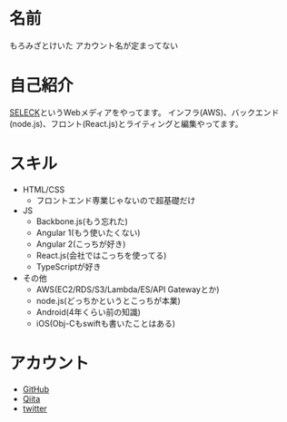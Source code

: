 # 名前
もろみざとけいた
アカウント名が定まってない

# 自己紹介
[SELECK](https://seleck.cc/)というWebメディアをやってます。
インフラ(AWS)、バックエンド(node.js)、フロント(React.js)とライティングと編集やってます。

# スキル

* HTML/CSS
  * フロントエンド専業じゃないので超基礎だけ
* JS
  * Backbone.js(もう忘れた)
  * Angular 1(もう使いたくない)
  * Angular 2(こっちが好き)
  * React.js(会社ではこっちを使ってる)
  * TypeScriptが好き
* その他
  * AWS(EC2/RDS/S3/Lambda/ES/API Gatewayとか)
  * node.js(どっちかというとこっちが本業)
  * Android(4年くらい前の知識)
  * iOS(Obj-Cもswiftも書いたことはある)

# アカウント
- [GitHub](https://github.com/KeitaMoromizato)
- [Qiita](http://qiita.com/KeitaMoromizato)
- [twitter](https://twitter.com/kta_moromii)

